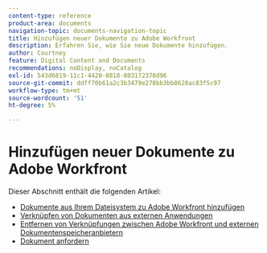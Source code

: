```yaml
---
content-type: reference
product-area: documents
navigation-topic: documents-navigation-topic
title: Hinzufügen neuer Dokumente zu Adobe Workfront
description: Erfahren Sie, wie Sie neue Dokumente hinzufügen.
author: Courtney
feature: Digital Content and Documents
recommendations: noDisplay, noCatalog
exl-id: 543d6819-11c1-4420-8818-803172378d96
source-git-commit: ddff70b61a2c3b3479e278bb3bb8628ac83f5c97
workflow-type: tm+mt
source-wordcount: '51'
ht-degree: 5%

---
```


# Hinzufügen neuer Dokumente zu Adobe Workfront

Dieser Abschnitt enthält die folgenden Artikel:

* [Dokumente aus Ihrem Dateisystem zu Adobe Workfront hinzufügen](../../documents/adding-documents-to-workfront/add-documents-from-file-system.md)
* [Verknüpfen von Dokumenten aus externen Anwendungen](../../documents/adding-documents-to-workfront/link-documents-from-external-apps.md)
* [Entfernen von Verknüpfungen zwischen Adobe Workfront und externen Dokumentenspeicheranbietern](../../documents/adding-documents-to-workfront/remove-links-between-wf-and-doc-apps.md)
* [Dokument anfordern](../../documents/adding-documents-to-workfront/request-a-document.md)
